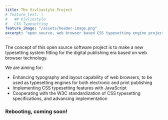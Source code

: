 ```yaml
---
title: The Vivliostyle Project
# feature_text: |
#   ## Vivliostyle
#   CSS Typesetting
feature_image: "/assets/header-image.png"
excerpt: "open source, web browser based CSS typesetting engine project"
---
```


The concept of this open source software project is to make a new typesetting system fitting for the digital publishing era based on web browser technology.

We are aiming for:

* Enhancing typography and layout capability of web browsers, to be used as typesetting engines for both electronic and print publishing
* Implementing CSS typesetting features with JavaScript
* Cooperating with the W3C standardization of CSS typesetting specifications, and advancing implementation

### Rebooting, coming soon!
